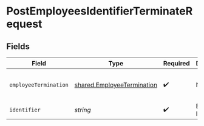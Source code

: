 # PostEmployeesIdentifierTerminateRequest


## Fields

| Field                                                                                                                                                                   | Type                                                                                                                                                                    | Required                                                                                                                                                                | Description                                                                                                                                                             | Example                                                                                                                                                                 |
| ----------------------------------------------------------------------------------------------------------------------------------------------------------------------- | ----------------------------------------------------------------------------------------------------------------------------------------------------------------------- | ----------------------------------------------------------------------------------------------------------------------------------------------------------------------- | ----------------------------------------------------------------------------------------------------------------------------------------------------------------------- | ----------------------------------------------------------------------------------------------------------------------------------------------------------------------- |
| `employeeTermination`                                                                                                                                                   | [shared.EmployeeTermination](../../../sdk/models/shared/employeetermination.md)                                                                                         | :heavy_check_mark:                                                                                                                                                      | N/A                                                                                                                                                                     | {"terminationDate":"2025-09-23","noticePeriod":{"unit":"days","length":30},"lastDayOfWork":"2025-09-22","terminationReason":"Redundant","reasonType":"End of Contract"} |
| `identifier`                                                                                                                                                            | *string*                                                                                                                                                                | :heavy_check_mark:                                                                                                                                                      | Employee ID.                                                                                                                                                            |                                                                                                                                                                         |